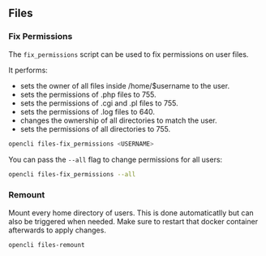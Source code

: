 
## Files


### Fix Permissions

The `fix_permissions` script can be used to fix permissions on user files.

It performs:
- sets the owner of all files inside /home/$username to the user.
- sets the permissions of .php files to 755.
- sets the permissions of .cgi and .pl files to 755.
- sets the permissions of .log files to 640.
- changes the ownership of all directories to match the user.
- sets the permissions of all directories to 755.

```bash
opencli files-fix_permissions <USERNAME>
```

You can pass the `--all` flag to change permissions for all users:

```bash
opencli files-fix_permissions --all
```

### Remount

Mount every home directory of users. This is done automaticatlly but can also be triggered when needed. Make sure to restart that docker container afterwards to apply changes.

```bash
opencli files-remount
```

